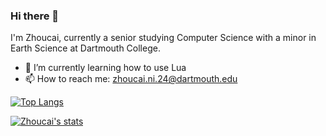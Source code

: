 ### Hi there 👋


I'm Zhoucai, currently a senior studying Computer Science with a minor in Earth Science at Dartmouth College.

- 🌱 I’m currently learning how to use Lua
- 📫 How to reach me: zhoucai.ni.24@dartmouth.edu
<!--
**Zucchini-byte/Zucchini-byte** is a ✨ _special_ ✨ repository because its `README.md` (this file) appears on your GitHub profile.

Here are some ideas to get you started:

- 🔭 I’m currently working on ...
- 🌱 I’m currently learning ...
- 👯 I’m looking to collaborate on ...
- 🤔 I’m looking for help with ...
- 💬 Ask me about ...
- 📫 How to reach me: ...
- 😄 Pronouns: ...
- ⚡ Fun fact: ...
-->

[![Top Langs](https://github-readme-stats.vercel.app/api/top-langs/?username=zhoucaiNi&layout=compact)](https://github.com/anuraghazra/github-readme-stats)

[![Zhoucai's stats](https://github-readme-stats.vercel.app/api/wakatime?username=zhoucaiNi)](https://github.com/anuraghazra/github-readme-stats)
